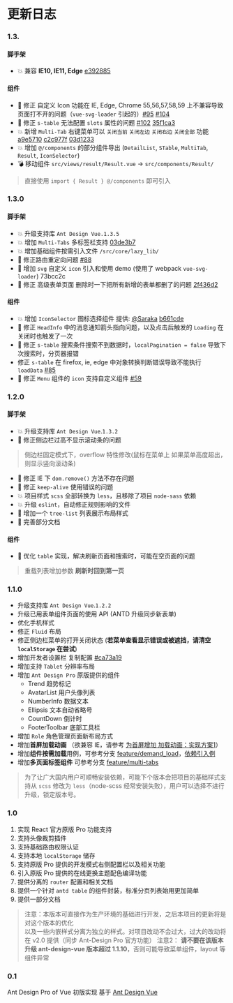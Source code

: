 # 更新日志



### 1.3.

#### 脚手架

- 💥 兼容 **IE10, IE11, Edge** [e392885](https://github.com/sendya/ant-design-pro-vue/commit/e392885985f9745033f95cad381310eca467567b)

#### 组件

- 🐛  修正 自定义 Icon 功能在 IE, Edge, Chrome 55,56,57,58,59 上不兼容导致页面打不开的问题（`vue-svg-loader` 引起的）[#95](https://github.com/sendya/ant-design-pro-vue/issues/95) [#104](https://github.com/sendya/ant-design-pro-vue/issues/104)
- 🐛 修正 `s-table` 无法配置 `slots` 属性的问题 [#102](https://github.com/sendya/ant-design-pro-vue/issues/102) [35f1ca3](https://github.com/sendya/ant-design-pro-vue/commit/35f1ca3303d673503e1c6d476f25ca7866873643) 
- 💥 新增 `Multi-Tab`  右键菜单可以 `关闭当前` `关闭左边` `关闭右边` `关闭全部` 功能  [a9e5710](https://github.com/sendya/ant-design-pro-vue/commit/a9e5710aca65d6374660915ae4935ccdf58c20ba) [c2c977f](https://github.com/sendya/ant-design-pro-vue/commit/c2c977f6d6ea7ede38de23d60c17edcdf9e58f41) [03d1233](https://github.com/sendya/ant-design-pro-vue/commit/03d12334b6b0bf0484c966f45033d1f5514801c1) 
- 💥 增加 `@/components` 的部分组件导出 (`DetailList`, `STable`, `MultiTab`, `Result`, `IconSelector`)
- 💣 移动组件 `src/views/result/Result.vue` -> `src/components/Result/`

> 直接使用 `import { Result } @/components` 即可引入




### 1.3.0

#### 脚手架

- 💥  升级支持库 `Ant Design Vue.1.3.5`
- 💥  增加 `Multi-Tabs` 多标签栏支持 [03de3b7](https://github.com/sendya/ant-design-pro-vue/commit/03de3b72ba945477afe07e02f62eb1f8ced5c335)
- 💥  增加基础组件按需引入文件 `/src/core/lazy_lib/`
- 🐛  修正路由重定向问题 [#88](https://github.com/sendya/ant-design-pro-vue/issues/88) 
- 📄  增加 `svg` 自定义 `icon` 引入和使用 demo (使用了 webpack `vue-svg-loader`) 73bcc2c
- 🐛  修正 高级表单页面 删除时一下把所有新增的表单都删了的问题 [2f436d2](https://github.com/sendya/ant-design-pro-vue/commit/2f436d28cf55e4a9d8d3733c95c4f60641398124)

#### 组件

- 💥  增加 `IconSelector` 图标选择组件 提供: [@Saraka](https://github.com/saraka-tsukai) [b661cde](https://github.com/sendya/ant-design-pro-vue/commit/b661cde01097871b103a89fa1046f77b1f7ec0c4) 
- 🐛  修正 `HeadInfo` 中的消息通知箭头指向问题，以及点击后触发的 `Loading` 在关闭时也触发了一次
- 🐛  修正 `s-table` 搜索条件搜索不到数据时，`localPagination = false` 导致下次搜索时，分页器报错
- 修正 `s-table` 在 firefox, ie, edge 中对象转换判断错误导致不能执行 `loadData` [#85](https://github.com/sendya/ant-design-pro-vue/issues/85) 
- 🐛  修正 `Menu` 组件的 `icon` 支持自定义组件 [#59](https://github.com/sendya/ant-design-pro-vue/issues/59) 





### 1.2.0

#### 脚手架

- 💥 升级支持库 `Ant Design Vue`.`1.3.2`
- 🐛  修正侧边栏过高不显示滚动条的问题
> 侧边栏固定模式下，overflow 特性修改(鼠标在菜单上 如果菜单高度超出，则显示竖向滚动条)
- 🐛  修正 IE 下 `dom.remove()` 方法不存在问题
- 🐛 修正 `keep-alive` 使用错误的问题
- 💥 项目样式 `scss` 全部转换为 `less`，且移除了项目 `node-sass` 依赖
- 💥 升级 `eslint`，自动修正规则影响的文件
- 👏 增加一个 `tree-list` 列表展示布局样式
- 📖 完善部分文档

#### 组件

- 👏  优化 `table` 实现，解决刷新页面和搜索时，可能在空页面的问题
> 重载列表增加参数 **刷新时回到第一页**





### 1.1.0

- 升级支持库 `Ant Design Vue`.`1.2.2`
- 升级已用表单组件页面的使用 API  (ANTD 升级同步新表单)
- 优化手机样式
- 修正 `Fluid` 布局
- 修正侧边栏菜单的打开关闭状态 (**若菜单查看显示错误或被遮挡，请清空 `localStorage` 在尝试**)
- 增加开发者设置栏 复制配置 [#ca73a19](https://github.com/sendya/ant-design-pro-vue/commit/ca73a1938fd725819f94c1449190d1addac6ca4d)
- 增加支持 `Tablet` 分辨率布局
- 增加 `Ant Design Pro`  原版提供的组件
  - Trend 趋势标记
  - AvatarList 用户头像列表
  - NumberInfo 数据文本
  - Ellipsis 文本自动省略号
  - CountDown 倒计时
  - FooterToolbar 底部工具栏
- 增加 `Role` 角色管理页面新布局方式
- 增加**首屏加载动画** （欲兼容 IE，请参考 [为首屏增加 加载动画：实现方案1](https://github.com/sendya/ant-design-pro-vue/blob/master/docs/Add-Page-Loading-Animate.md)）
- 增加**组件按需加载**用例，可参考分支 [feature/demand_load](https://github.com/sendya/ant-design-pro-vue/tree/feature/demand_load)，[依赖引入例](https://github.com/sendya/ant-design-pro-vue/blob/feature/demand_load/src/components/use.js)
- 增加**多页面标签组件** 可参考分支 [feature/multi-tabs](https://github.com/sendya/ant-design-pro-vue/blob/feature/multi-tabs/src/components/tools/MultiTab.vue)

> 为了让广大国内用户可顺畅安装依赖，可能下个版本会把项目的基础样式支持从 `scss` 修改为 `less`（node-scss 经常安装失败），用户可以选择不进行升级，锁定版本号。


### 1.0

1. 实现 React 官方原版 Pro 功能支持  
2. 支持头像裁剪插件  
3. 支持基础路由权限认证  
4. 支持本地 `localStorage` 储存  
5. 支持原版 Pro 提供的开发模式右侧配置栏以及相关功能  
6. 引入原版 Pro 提供的在线更换主题配色编译功能  
7. 提供分离的 `router` 配置和相关文档  
8. 提供一个针对 `antd table` 的组件封装，标准分页列表始用更加简单  
9. 提供一部分文档

> 注意：本版本可直接作为生产环境的基础进行开发，之后本项目的更新将是对这个版本的优化  
以及一些内嵌样式分离为独立的样式。对项目改动不会过大，过大的改动将在 v2.0 提供（同步 Ant-Design Pro 官方功能）
注意2： **请不要在该版本升级 ant-design-vue 版本超过 1.1.10**，否则可能导致菜单组件，layout 等组件异常



### 0.1

Ant Design Pro of Vue 初版实现 基于 [Ant Design Vue](https://vue.ant.design/)